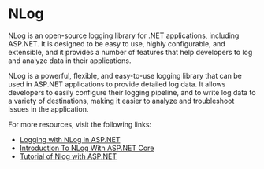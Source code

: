 # NLog

NLog is an open-source logging library for .NET applications, including ASP.NET. It is designed to be easy to use, highly configurable, and extensible, and it provides a number of features that help developers to log and analyze data in their applications.

NLog is a powerful, flexible, and easy-to-use logging library that can be used in ASP.NET applications to provide detailed log data. It allows developers to easily configure their logging pipeline, and to write log data to a variety of destinations, making it easier to analyze and troubleshoot issues in the application.

For more resources, visit the following links:

- [Logging with NLog in ASP.NET](https://codewithmukesh.com/blog/logging-with-nlog-in-aspnet-core/)
- [Introduction To NLog With ASP.NET Core](https://www.c-sharpcorner.com/article/introduction-to-nlog-with-asp-net-core2/)
- [Tutorial of Nlog with ASP.NET](https://www.youtube.com/watch?v=PnlxRmHg0lU)
